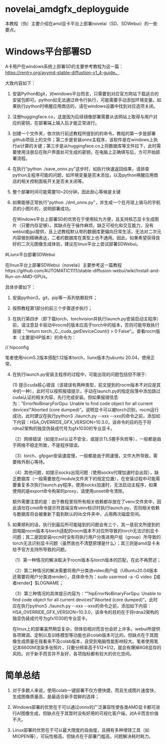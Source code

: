 # novelai_amdgfx_deployguide

本教程（伪）主要介绍在amd显卡平台上部署novelai（SD、SDWebui）的一些要点。

# Windows平台部署SD

A卡用户在windows系统上部署SD的主要参考教程为这一篇：https://rentry.org/ayymd-stable-diffustion-v1_4-guide。

大致内容如下：

1. 安装Python和git，对windows平台而言，只需要到对应官方网站下载适合的安装包即可。python如无法通过命令行执行，可能需要手动添加环境变量。如果执行python时唤醒应用商店的，请在windows设置中找到对应选项关闭。

2. 注册huggingface.co，这是因为后续镜像部署需要从该网站上取得与用户对应的密钥，在部署端上输入后才能正常进行。

3. 创建一个文件夹，依次执行前述教程所提到的的命令。教程的第一步是部署github项目上的文件；第二步是安装onnx主程序，该软件是在windows上执行ai计算的关键；第三步是从huggingface.co上将数据库等文件拉下，此时需要使用注册后在账户界面处可生成的密钥，在电脑上正确填写后，方可开始部署流程。

4. 在执行“python ./save_onnx.py”这步时，如执行快速返回结果，请排查python主程序可能的问题，如环境变量是否未添加，以及python唤醒应用商店的相关控制面板开关是否未关闭等。

5. 整个部署时间可能需要10~20分钟，因此耐心等候是关键

6. 如果能够正常执行"python ./dml_onnx.py"，并生成一个在月球上骑马的宇航员的小图片的，说明部署成功。

   在Windows平台上部署SD的优势在于使用较为方便，且支持核芯显卡生成图片（只要内存足够）。其缺点在于操作麻烦，缺乏可视化和交互能力，没有webui或gui提供，且上述教程默认带的数据库更偏向日常生活，无法对二次元内容做到精确表达，二者的数据库在类型上也不通用。因此，如果希望获得良好的二次元图像生成体验，建议在linux平台上尝试部署SDWebui。

#Liunx平台部署SDWebui

在linux平台上部署SDWebui（novelai）主要参考这一篇教程https://github.com/AUTOMATIC1111/stable-diffusion-webui/wiki/Install-and-Run-on-AMD-GPUs。

具体步骤如下：

1. 安装python3，git，pip等一系列依赖软件；

2. 按照教程第1部分的前三个步骤逐步执行；

3. 在执行第四步（即下载torch、torchvision并执行launch.py安装启动主程序）前，请注意显卡驱动中rocm的版本应高于torch中的版本，否则可能导致执行报错：“return torch._C._cuda_getDeviceCount() > 0 False“;。查看rocm版本（主要是HIP版本）的命令为：

// hipconfig

笔者使用rocm5.2版本搭配1.12版本torch，liunx版本为ubuntu 20.04，使用正常。

4. 在执行launch.py安装主程序的过程中，可能出现的问题包括但不限于:
  
    (1) 提示cuda核心错误（该错误有两种类型，前文提到的rocm版本不对应是其中的一种），此时可以按照报错提示，手动在launch.py的指定段落中添加跳过cuda认证的相关内容，先行完成安装。但如果报错信息为：”ErrorNoBinaryForGpu: Unable to find code object for all current devices!"Aborted (core dumped)”。说明显卡可以被torch识别，rocm运行成功，此时建议在执行python3 ./launch.py --xxx --xxx的命令之前，添加如下内容：HSA_OVERRIDE_GFX_VERSION=10.3.0，该命令的目的在于将rdna2架构的独显伪装成代号为gfx1030的专业显卡。
   
   （2）网络错误（如提示ssl认证不安全，或提示TLS握手失败等），一般都是由于网络不稳定所致，不是程序错误。
   
   （3）torch、gfpgan安装速度慢，一般都是由于网速慢，文件大所导致，需要格外耐心等待。
   
   （4）其他问题，如提示socks出现问题（使用socks代理加速时会出现），缺乏数据库（一般需要放在module文件夹下的规定位置），在安装过程中可能需要重复多次执行launch.py程序。使用socks加速时，无法启动主程序，如果使用的是export命令构架的proxy，请使用unset命令清除。
  
    额外需要注意的是：由于教程里将所有相关依赖都存放在了venv文件夹中，因此请勿在cmd命令提示符首端没有venv标识时执行launch.py，否则相关依赖与数据库将会被重新下载到默认的lib文件夹中，占用两次磁盘空间。

5. 如果顺利的话，执行到最后所可能碰到的问题会有三个，其一是前文所提到的因电脑rocm版本与torch适配的rocm版本不对应所导致的torch无法识别显卡问题；其二是因安装rocm时没有将执行用户分类进用户组（group）所导致的torch无法识别显卡问题（虽然我也不清楚原理是什么）；其三则是amd显卡未给予官方支持所导致的问题。
  
   （1）第一种情况的解决取决于rocm版本与torch版本的匹配，在此不再赘述；
    
   （2）第二种情况的解决需要将用户分类进video用户组（UBuntu20.04版本还需要将用户分类进render），具体命令为：sudo usermod -a -G video【或者render】$LOGNAME；
   
   （3）第三种情况的具体提示内容为：“"hipErrorNoBinaryForGpu: Unable to find code object for all current devices!"Aborted (core dumped)”。此时应在执行python3 ./launch.py --xxx --xxx的命令之前，添加如下内容：HSA_OVERRIDE_GFX_VERSION=10.3.0，该命令的目的在于将rdna2架构的独显伪装成代号为gfx1030的专业显卡。

    在linux上的部署虽然稍显复杂，但体验相对而言也会好上许多。webui所提供各项微调、定制以及训练模型等功能也非colab版本可比的。但缺点在于其图像生成质量在我看来不及colab版本，且受到电脑性能影响较大。笔者使用笔记本6600M渲染多张照片，只要分辨率高于512*512，就会有爆掉8GB显存的风险。对于新手而言并不友好，各项指标都有较大的优化空间。

# 简单总结

1. 对于多数人来说，使用colab一键部署不仅方便快捷，而且生成图片速度快，生成图像质量高，是最适合新手尝鲜的选择；

2. Windows部署的优势在于可以通过onnx的广泛兼容性使各类AMD显卡都可进行AI图像生成，但缺点在于其暂时没有好用的可视化客户端，对A卡而言价值不大。

3. Linux部署的优势在于可以最大限度的自由度，且拥有多种增效工具（如MIOPEN等），可玩性极高。但缺点在于部署门槛高，问题解决耗时耗力。
